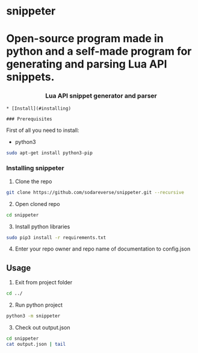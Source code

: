 # snippeter
# Open-source program made in python and a self-made program for generating and parsing Lua API snippets.

<h3 align="center">Lua API snippet generator and parser</h3>
</p>

    * [Install](#installing)

    ### Prerequisites

First of all you need to install:

* python3

```sh
sudo apt-get install python3-pip
```

### Installing snippeter

1. Clone the repo

```sh
git clone https://github.com/sodareverse/snippeter.git --recursive
```

2. Open cloned repo

```sh
cd snippeter
```

3. Install python libraries

```sh
sudo pip3 install -r requirements.txt
```

4. Enter your repo owner and repo name of documentation to config.json

## Usage

1. Exit from project folder

```sh
cd ../
```

2. Run python project

```sh
python3 -m snippeter
```

3. Check out output.json

```sh
cd snippeter
cat output.json | tail
```
